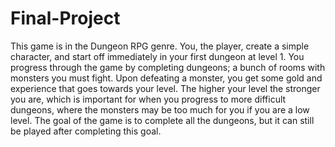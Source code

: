 # Final-Project
This game is in the Dungeon RPG genre. You, the player, create a simple character, and start off immediately in your first dungeon at level 1. You progress through the game by completing dungeons; a bunch of rooms with monsters you must fight. Upon defeating a monster, you get some gold and experience that goes towards your level. The higher your level the stronger you are, which is important for when you progress to more difficult dungeons, where the monsters may be too much for you if you are a low level. The goal of the game is to complete all the dungeons, but it can still be played after completing this goal.
